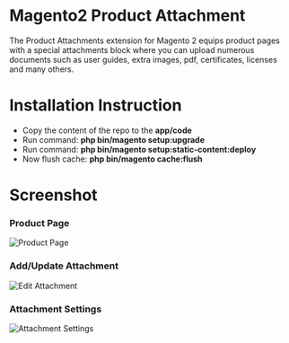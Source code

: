 # Magento2 Product Attachment

The Product Attachments extension for Magento 2 equips product pages with a special attachments block where you can upload numerous documents such as user guides, extra images, pdf, certificates, licenses and many others.

# Installation Instruction

- Copy the content of the repo to the <b>app/code</b>
- Run command: <b>php bin/magento setup:upgrade</b>
- Run command: <b>php bin/magento setup:static-content:deploy</b>
- Now flush cache: <b>php bin/magento cache:flush</b>


# Screenshot

<h3>Product Page</h3>
<img src="https://image.ibb.co/c4uF5k/Karissa_V_Neck_Tee.png" alt="Product Page" border="0">

<h3>Add/Update Attachment</h3>
<img src="http://image.ibb.co/m6sPY5/edit_attachment.png" alt="Edit Attachment" border="0" />

<h3>Attachment Settings</h3>
<img src="http://image.ibb.co/gRnrD5/attachment_settings.png" alt="Attachment Settings" border="0" />

